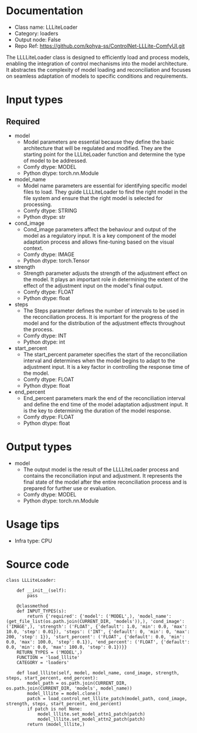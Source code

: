 # Documentation
- Class name: LLLiteLoader
- Category: loaders
- Output node: False
- Repo Ref: https://github.com/kohya-ss/ControlNet-LLLite-ComfyUI.git

The LLLLiteLoader class is designed to efficiently load and process models, enabling the integration of control mechanisms into the model architecture. It abstractes the complexity of model loading and reconciliation and focuses on seamless adaptation of models to specific conditions and requirements.

# Input types
## Required
- model
    - Model parameters are essential because they define the basic architecture that will be regulated and modified. They are the starting point for the LLLiteLoader function and determine the type of model to be addressed.
    - Comfy dtype: MODEL
    - Python dtype: torch.nn.Module
- model_name
    - Model name parameters are essential for identifying specific model files to load. They guide LLLLiteLoader to find the right model in the file system and ensure that the right model is selected for processing.
    - Comfy dtype: STRING
    - Python dtype: str
- cond_image
    - Cond_image parameters affect the behaviour and output of the model as a regulatory input. It is a key component of the model adaptation process and allows fine-tuning based on the visual context.
    - Comfy dtype: IMAGE
    - Python dtype: torch.Tensor
- strength
    - Strength parameter adjusts the strength of the adjustment effect on the model. It plays an important role in determining the extent of the effect of the adjustment input on the model's final output.
    - Comfy dtype: FLOAT
    - Python dtype: float
- steps
    - The Steps parameter defines the number of intervals to be used in the reconciliation process. It is important for the progress of the model and for the distribution of the adjustment effects throughout the process.
    - Comfy dtype: INT
    - Python dtype: int
- start_percent
    - The start_percent parameter specifies the start of the reconciliation interval and determines when the model begins to adapt to the adjustment input. It is a key factor in controlling the response time of the model.
    - Comfy dtype: FLOAT
    - Python dtype: float
- end_percent
    - End_percent parameters mark the end of the reconciliation interval and define the end time of the model adaptation adjustment input. It is the key to determining the duration of the model response.
    - Comfy dtype: FLOAT
    - Python dtype: float

# Output types
- model
    - The output model is the result of the LLLLiteLoader process and contains the reconciliation input and adjustment. It represents the final state of the model after the entire reconciliation process and is prepared for further use or evaluation.
    - Comfy dtype: MODEL
    - Python dtype: torch.nn.Module

# Usage tips
- Infra type: CPU

# Source code
```
class LLLiteLoader:

    def __init__(self):
        pass

    @classmethod
    def INPUT_TYPES(s):
        return {'required': {'model': ('MODEL',), 'model_name': (get_file_list(os.path.join(CURRENT_DIR, 'models')),), 'cond_image': ('IMAGE',), 'strength': ('FLOAT', {'default': 1.0, 'min': 0.0, 'max': 10.0, 'step': 0.01}), 'steps': ('INT', {'default': 0, 'min': 0, 'max': 200, 'step': 1}), 'start_percent': ('FLOAT', {'default': 0.0, 'min': 0.0, 'max': 100.0, 'step': 0.1}), 'end_percent': ('FLOAT', {'default': 0.0, 'min': 0.0, 'max': 100.0, 'step': 0.1})}}
    RETURN_TYPES = ('MODEL',)
    FUNCTION = 'load_lllite'
    CATEGORY = 'loaders'

    def load_lllite(self, model, model_name, cond_image, strength, steps, start_percent, end_percent):
        model_path = os.path.join(CURRENT_DIR, os.path.join(CURRENT_DIR, 'models', model_name))
        model_lllite = model.clone()
        patch = load_control_net_lllite_patch(model_path, cond_image, strength, steps, start_percent, end_percent)
        if patch is not None:
            model_lllite.set_model_attn1_patch(patch)
            model_lllite.set_model_attn2_patch(patch)
        return (model_lllite,)
```